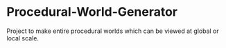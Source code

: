 # Procedural-World-Generator
 Project to make entire procedural worlds which can be viewed at global or local scale.
